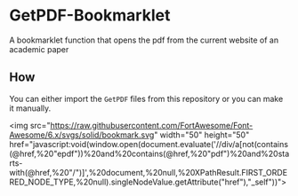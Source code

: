 # GetPDF-Bookmarklet
A bookmarklet function that opens the pdf from the current website of an academic paper

## How
You can either import the `GetPDF` files from this repository or you can make it manually.

<img src="https://raw.githubusercontent.com/FortAwesome/Font-Awesome/6.x/svgs/solid/bookmark.svg" width="50" height="50" href="javascript:void(window.open(document.evaluate('//div/a[not(contains(@href,%20"epdf"))%20and%20contains(@href,%20"pdf")%20and%20starts-with(@href,%20"/")]',%20document,%20null,%20XPathResult.FIRST_ORDERED_NODE_TYPE,%20null).singleNodeValue.getAttribute("href"),"_self"))">

